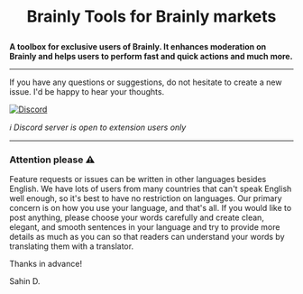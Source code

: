 # <p align="center">Brainly Tools for Brainly markets</p>

**A toolbox for exclusive users of Brainly. It enhances moderation on Brainly and helps
users to perform fast and quick actions and much more.**

---

If you have any questions or suggestions, do not hesitate to create a new issue.
I'd be happy to hear your thoughts.

[![Discord](https://discord.com/api/guilds/714178009489473597/widget.png?style=banner2)](https://discord.gg/GQ3WKe94KJ)

_ℹ Discord server is open to extension users only_

---

### Attention please :warning:

Feature requests or issues can be written in other languages besides
English. We have lots of users from many countries that can't speak
English well enough, so it's best to have no restriction on languages. Our
primary concern is on how you use your language, and that's all. If you would like to
post anything, please choose your words carefully and create clean, elegant,
and smooth sentences in your language and try to provide more details as much as
you can so that readers can understand your words by translating them with a translator.

Thanks in advance!

Sahin D.
